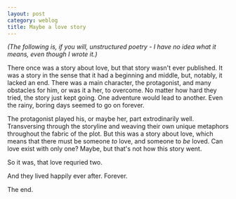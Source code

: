 ```yaml
---
layout: post
category: weblog
title: Maybe a love story
---
```


*(The following is, if you will, unstructured poetry - I have no idea what it means, even though I wrote it.)*

There once was a story about love, but that story wasn't ever published. It was a story in the sense that it had a beginning and middle, but, notably, it lacked an end. There was a main character, the protagonist, and many obstacles for him, or was it a her, to overcome. No matter how hard they tried, the story just kept going. One adventure would lead to another. Even the rainy, boring days seemed to go on forever.

The protagonist played his, or maybe her, part extrodinarily well. Transversing through the storyline and weaving their own unique metaphors throughout the fabric of the plot. But this was a story about love, which means that there must be someone *to* love, and someone to *be* loved. Can love exist with only one? Maybe, but that's not how this story went.

So it was, that love requried two.

And they lived happily ever after. Forever.

The end.

